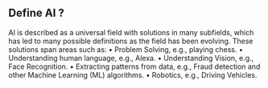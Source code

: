 ## Define AI ? 
AI is described as a universal field with solutions in many subfields, which has led to many possible definitions as the field has been evolving. 
These solutions span areas such as:
• Problem Solving, e.g., playing chess.
• Understanding human language, e.g., Alexa.
• Understanding Vision, e.g., Face Recognition.
• Extracting patterns from data, e.g., Fraud detection and other Machine Learning (ML) algorithms.
• Robotics, e.g., Driving Vehicles.
